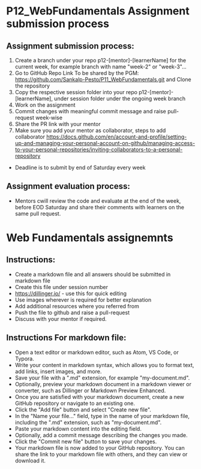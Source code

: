 # P12_WebFundamentals Assignment submission process

## Assignment submission process:
1. Create a branch under your repo p12-[mentor]-[learnerName] for the current week, for example branch with name "week-2" or "week-3"...
2. Go to GitHub Repo Link To be shared by the PGM: https://github.com/Sankalp-Pesto/P11_WebFundamentals.git and Clone the repository
3. Copy the respective session folder into your repo p12-[mentor]-[learnerName], under session folder under the ongoing week branch
4. Work on the assignment
5. Commit changes with meaningful commit message and raise pull-request week-wise
6. Share the PR link with your mentor
7. Make sure you add your mentor as collaborator, steps to add collaborator https://docs.github.com/en/account-and-profile/setting-up-and-managing-your-personal-account-on-github/managing-access-to-your-personal-repositories/inviting-collaborators-to-a-personal-repository
- Deadline is to submit by end of Saturday every week
## Assignment evaluation process:
- Mentors cwill review the code and evaluate at the end of the week, before EOD Saturday and share their comments with learners on the same pull request.


# Web Fundamentals assignemnts
## Instructions:
- Create a markdown file and all answers should be submitted in markdown file
- Create this file under session number
- https://dillinger.io/ - use this for quick editing
- Use images wherever is required for better explanation
- Add additional resources where you referred from
- Push the file to github and raise a pull-request
- Discuss with your mentor if required.
## Instructions For markdown file:
- Open a text editor or markdown editor, such as Atom, VS Code, or Typora.
- Write your content in markdown syntax, which allows you to format text, add links, insert images, and more.
- Save your file with a ".md" extension, for example "my-document.md".
- Optionally, preview your markdown document in a markdown viewer or converter, such as Dillinger or Markdown Preview Enhanced.
- Once you are satisfied with your markdown document, create a new GitHub repository or navigate to an existing one.
- Click the "Add file" button and select "Create new file".
- In the "Name your file..." field, type in the name of your markdown file, including the ".md" extension, such as "my-document.md".
- Paste your markdown content into the editing field.
- Optionally, add a commit message describing the changes you made.
- Click the "Commit new file" button to save your changes.
- Your markdown file is now added to your GitHub repository. You can share the link to your markdown file with others, and they can view or download it.

